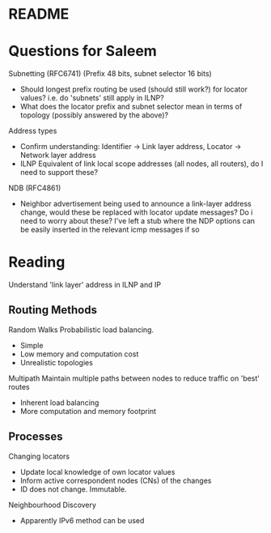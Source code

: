 # README

# Questions for Saleem 

Subnetting (RFC6741) (Prefix 48 bits, subnet selector 16 bits)
- Should longest prefix routing be used (should still work?) for locator values? i.e. do 'subnets' still apply in ILNP?
- What does the locator prefix and subnet selector mean in terms of topology (possibly answered by the above)?

Address types
- Confirm understanding: Identifier -> Link layer address, Locator -> Network layer address 
- ILNP Equivalent of link local scope addresses (all nodes, all routers), do I need to support these?

NDB (RFC4861)
- Neighbor advertisement being used to announce a link-layer address change, would
these be replaced with locator update messages? Do i need to worry about these? 
I've left a stub where the NDP options can be easily inserted in the relevant icmp messages if so

# Reading
Understand 'link layer' address in ILNP and IP

## Routing Methods

Random Walks
Probabilistic load balancing.
- Simple
- Low memory and computation cost 
- Unrealistic topologies

Multipath
Maintain multiple paths between nodes to reduce traffic on 'best' routes
- Inherent load balancing
- More computation and memory footprint

## Processes

Changing locators
- Update local knowledge of own locator values
- Inform active correspondent nodes (CNs) of the changes
- ID does not change. Immutable.

 Neighbourhood Discovery
- Apparently IPv6 method can be used